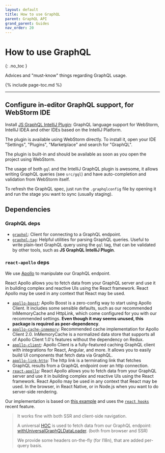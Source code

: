 ```yaml
---
layout: default
title: How to use GraphQL
parent: GraphQL API
grand_parent: Guides
nav_order: 20
---
```


# How to use GraphQL
{: .no_toc }

Advices and "must-know" things regarding GraphQL usage.

{% include page-toc.md %}

---

## Configure in-editor GraphQL support, for WebStorm IDE

Install [JS GraphQL IntelliJ Plugin](https://github.com/jimkyndemeyer/js-graphql-intellij-plugin): GraphQL language support for WebStorm, IntelliJ IDEA and
other IDEs based on the IntelliJ Platform.

The plugin is available using WebStorm directly. To install it, open your IDE "Settings", "Plugins", "Marketplace" and search for "GraphQL".

The plugin is built-in and should be available as soon as you open the project using WebStorm.

The usage of both `gql` and the IntelliJ GraphQL plugin is awesome, it allows writing GraphQL queries (see `src/gql`) and have auto-completion and validation
from WebStorm itself.

To refresh the GraphQL spec, just run the `.graphqlconfig` file by opening it and run the stage you want to sync (usually staging).

## Dependencies

### GraphQL deps

- [`graphql`](https://www.npmjs.com/package/graphql): Client for connecting to a GraphQL endpoint.
- [`graphql-tag`](https://www.npmjs.com/package/graphql-tag): Helpful utilities for parsing GraphQL queries.
  Useful to write plain-text GraphQL query using the `gql` tag, that can be validated by other tools, such as **JS GraphQL IntelliJ Plugin**.

### `react-apollo` deps

We use [Apollo](https://github.com/apollographql/react-apollo) to manipulate our GraphQL endpoint.

React Apollo allows you to fetch data from your GraphQL server and use it in building complex and reactive UIs using the React framework. React Apollo may be used in any context that React may be used.

- [`apollo-boost`](https://www.npmjs.com/package/apollo-boost): Apollo Boost is a zero-config way to start using Apollo Client. It includes some sensible defaults, such as our recommended InMemoryCache and HttpLink, which come configured for you with our recommended settings.
  **Even though it may seems unused, this package is required as peer-dependency**.
- [`apollo-cache-inmemory`](https://www.npmjs.com/package/apollo-cache-inmemory): Recommended cache implementation for Apollo Client 2.0. InMemoryCache is a normalized data store that supports all of Apollo Client 1.0's features without the dependency on Redux.
- [`apollo-client`](https://www.npmjs.com/package/apollo-client): Apollo Client is a fully-featured caching GraphQL client with integrations for React, Angular, and more. It allows you to easily build UI components that fetch data via GraphQL.
- [`apollo-link-http`](https://www.npmjs.com/package/apollo-link-http): The http link is a terminating link that fetches GraphQL results from a GraphQL endpoint over an http connection.
- [`react-apollo`](https://www.npmjs.com/package/react-apollo): React Apollo allows you to fetch data from your GraphQL server and use it in building complex and reactive UIs using the React framework. React Apollo may be used in any context that React may be used. In the browser, in React Native, or in Node.js when you want to do server-side rendering.

Our implementation is based on [this example](https://github.com/tomanagle/GraphQL-Apollo-Next.js) and uses the [`react hooks`](https://reactjs.org/docs/hooks-intro.html) recent feature.

> It works fine with both SSR and client-side navigation.
>
> A universal [HOC](https://reactjs.org/docs/higher-order-components.html) is used to fetch data from our GraphQL endpoint: [withUniversalGraphQLDataLoader](src/hoc/withUniversalGraphQLDataLoader.ts). (both from browser and SSR)
>
> We provide some headers on-the-fly (for I18n), that are added per-query basis.
